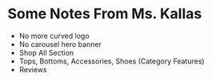 # Some Notes From Ms. Kallas

- No more curved logo
- No carousel hero banner
- Shop All Section
- Tops, Bottoms, Accessories, Shoes (Category Features)
- Reviews
